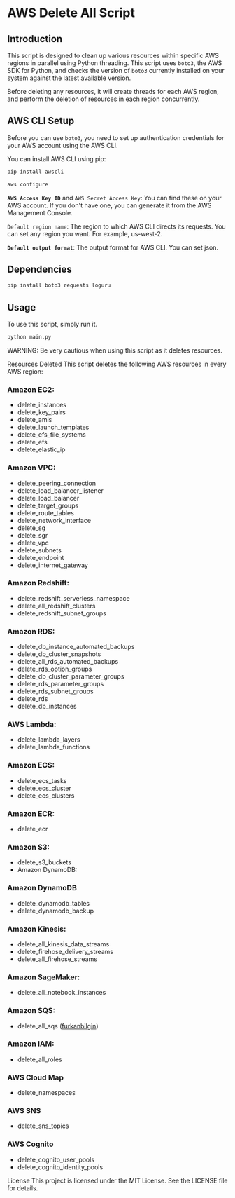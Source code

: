 # AWS Delete All  Script

## Introduction
This script is designed to clean up various resources within specific AWS regions in parallel using Python threading. This script uses `boto3`, the AWS SDK for Python, and checks the version of `boto3` currently installed on your system against the latest available version.

Before deleting any resources, it will create threads for each AWS region, and perform the deletion of resources in each region concurrently.

## AWS CLI Setup
Before you can use `boto3`, you need to set up authentication credentials for your AWS account using the AWS CLI. 

You can install AWS CLI using pip:

```bash
pip install awscli
```
```bash
aws configure
```

**`AWS Access Key ID`** and `AWS Secret Access Key`: You can find these on your AWS account. If you don't have one, you can generate it from the AWS Management Console.

`Default region name`: The region to which AWS CLI directs its requests. You can set any region you want. For example, us-west-2.

**`Default output format`**: The output format for AWS CLI. You can set json.


## Dependencies
```bash
pip install boto3 requests loguru
```



## Usage
To use this script, simply run it.

```bash
python main.py
```




WARNING: Be very cautious when using this script as it deletes resources.


Resources Deleted
This script deletes the following AWS resources in every AWS region:





### **Amazon EC2**:
- delete_instances
- delete_key_pairs
- delete_amis
- delete_launch_templates
- delete_efs_file_systems
- delete_efs
- delete_elastic_ip

### **Amazon VPC**:

- delete_peering_connection
- delete_load_balancer_listener
- delete_load_balancer
- delete_target_groups
- delete_route_tables
- delete_network_interface
- delete_sg
- delete_sgr
- delete_vpc
- delete_subnets
- delete_endpoint
- delete_internet_gateway

### **Amazon Redshift**:

- delete_redshift_serverless_namespace
- delete_all_redshift_clusters
- delete_redshift_subnet_groups


### **Amazon RDS**:

- delete_db_instance_automated_backups
- delete_db_cluster_snapshots
- delete_all_rds_automated_backups
- delete_rds_option_groups
- delete_db_cluster_parameter_groups
- delete_rds_parameter_groups
- delete_rds_subnet_groups
- delete_rds
- delete_db_instances

### **AWS Lambda**:

- delete_lambda_layers
- delete_lambda_functions

### **Amazon ECS**:

- delete_ecs_tasks
- delete_ecs_cluster
- delete_ecs_clusters

### **Amazon ECR**:

- delete_ecr

### **Amazon S3**:

- delete_s3_buckets
- Amazon DynamoDB:

### **Amazon DynamoDB**

- delete_dynamodb_tables
- delete_dynamodb_backup

### **Amazon Kinesis**:

- delete_all_kinesis_data_streams
- delete_firehose_delivery_streams
- delete_all_firehose_streams


### **Amazon SageMaker**:

- delete_all_notebook_instances


### **Amazon SQS**:

- delete_all_sqs ([furkanbilgin](https://github.com/furkanbilgin))

### **Amazon IAM**:

- delete_all_roles

### **AWS Cloud Map** 
- delete_namespaces

### **AWS SNS** 
- delete_sns_topics

### **AWS Cognito** 
- delete_cognito_user_pools
- delete_cognito_identity_pools

License
This project is licensed under the MIT License. See the LICENSE file for details.
